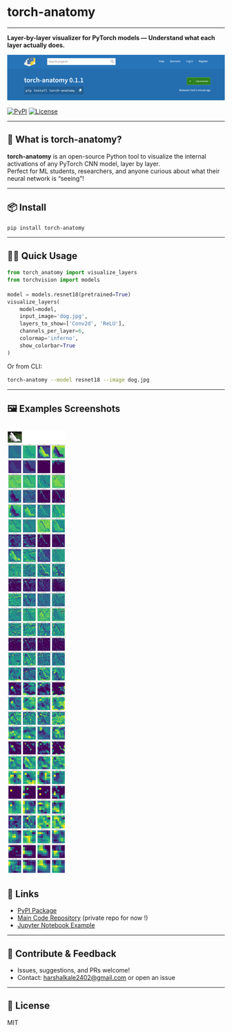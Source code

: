 # torch-anatomy
---
**Layer-by-layer visualizer for PyTorch models — Understand what each layer actually does.**

![torch-anatomy demo](assets/package-image.png)

[![PyPI](https://img.shields.io/pypi/v/torch-anatomy)](https://pypi.org/project/torch-anatomy/)
[![License](https://img.shields.io/github/license/harsk03/torch-anatomy)](LICENSE)

---

## 🚀 What is torch-anatomy?

**torch-anatomy** is an open-source Python tool to visualize the internal activations of any PyTorch CNN model, layer by layer.  
Perfect for ML students, researchers, and anyone curious about what their neural network is “seeing”!

---

## 📦 Install

```bash
pip install torch-anatomy
```

---

## 🧑‍💻 Quick Usage

```python
from torch_anatomy import visualize_layers
from torchvision import models

model = models.resnet18(pretrained=True)
visualize_layers(
    model=model,
    input_image='dog.jpg',
    layers_to_show=['Conv2d', 'ReLU'],
    channels_per_layer=6,
    colormap='inferno',
    show_colorbar=True
)
```

Or from CLI:

```bash
torch-anatomy --model resnet18 --image dog.jpg
```

---
## 🖼️ Examples Screenshots
![torch-anatomy demo](assets/layer_visualizations.png)
---

## 🔗 Links

- [PyPI Package](https://pypi.org/project/torch-anatomy/)
- [Main Code Repository](https://github.com/harsk03/torch-anatomy) (private repo for now !)
- [Jupyter Notebook Example](examples/demo.ipynb)

---

## 🙌 Contribute & Feedback

- Issues, suggestions, and PRs welcome!
- Contact: harshalkale2402@gmail.com or open an issue

---

## 📝 License

MIT
